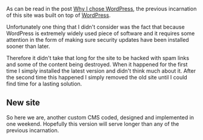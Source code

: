 As can be read in the post [Why I chose WordPress](http://mod.fi/article/why-i-chose-wordpress), the previous incarnation of this site was built on top of [WordPress](http://www.wordpress.org/).

Unfortunately one thing that I didn't consider was the fact that because WordPress is extremely widely used piece of software and it requires some attention in the form of making sure security updates have been installed sooner than later.

Therefore it didn't take that long for the site to be hacked with spam links and some of the content being destroyed. When it happened for the first time I simply installed the latest version and didn't think much about it. After the second time this happened I simply removed the old site until I could find time for a lasting solution.

## New site

So here we are, another custom CMS coded, designed and implemented in one weekend. Hopefully this version will serve longer than any of the previous incarnation.